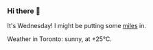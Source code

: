 ### Hi there :wave:

It's Wednesday! I might be putting some [miles](https://www.strava.com/athletes/889963) in.

Weather in Toronto: sunny, at +25°C.
